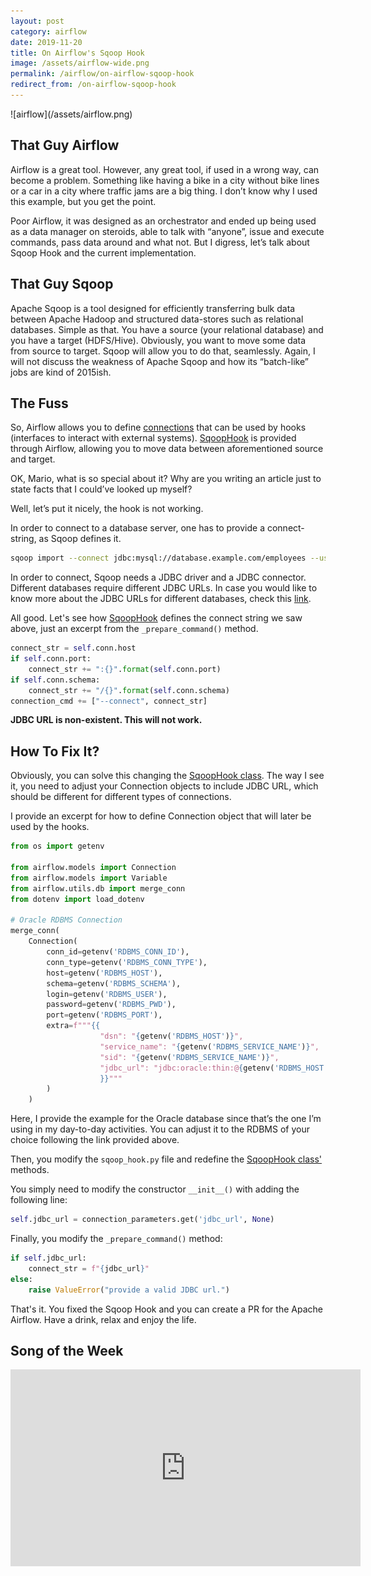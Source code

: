 ```yaml
---
layout: post
category: airflow
date: 2019-11-20
title: On Airflow's Sqoop Hook
image: /assets/airflow-wide.png
permalink: /airflow/on-airflow-sqoop-hook
redirect_from: /on-airflow-sqoop-hook
---
```

<div class="wide-logos" markdown="1">
![airflow](/assets/airflow.png)
</div>

## That Guy Airflow
Airflow is a great tool. However, any great tool, if used in a wrong way, can become a problem. Something like having a bike in a city without bike lines or a car in a city where traffic jams are a big thing. I don’t know why I used this example, but you get the point. 

Poor Airflow, it was designed as an orchestrator and ended up being used as a data manager on steroids, able to talk with “anyone”, issue and execute commands, pass data around and what not. But I digress, let’s talk about Sqoop Hook and the current implementation.

## That Guy Sqoop
Apache Sqoop is a tool designed for efficiently transferring bulk data between Apache Hadoop and structured data-stores such as relational databases. Simple as that. You have a source (your relational database) and you have a target (HDFS/Hive). Obviously, you want to move some data from source to target. Sqoop will allow you to do that, seamlessly. Again, I will not discuss the weakness of Apache Sqoop and how its “batch-like” jobs are kind of 2015ish.

## The Fuss
So, Airflow allows you to define [connections][1] that can be used by hooks (interfaces to interact with external systems). [SqoopHook][2] is provided through Airflow, allowing you to move data between aforementioned source and target.

OK, Mario, what is so special about it? Why are you writing an article just to state facts that I could’ve looked up myself?

Well, let’s put it nicely, the hook is not working.

In order to connect to a database server, one has to provide a connect-string, as Sqoop defines it.

```bash
sqoop import --connect jdbc:mysql://database.example.com/employees --username --password 12345
```

In order to connect, Sqoop needs a JDBC driver and a JDBC connector. Different databases require different JDBC URLs. In case you would like to know more about the JDBC URLs for different databases, check this [link][3].

All good. Let's see how [SqoopHook][2] defines the connect string we saw above, just an excerpt from the `_prepare_command()` method.

```python
connect_str = self.conn.host
if self.conn.port:
    connect_str += ":{}".format(self.conn.port)
if self.conn.schema:
    connect_str += "/{}".format(self.conn.schema)
connection_cmd += ["--connect", connect_str]
```

**JDBC URL is non-existent. This will not work.**

## How To Fix It?
Obviously, you can solve this changing the [SqoopHook class][2].
The way I see it, you need to adjust your Connection objects to include JDBC URL, which should be different for different types of connections.

I provide an excerpt for how to define Connection object that will later be used by the hooks.

```python
from os import getenv

from airflow.models import Connection
from airflow.models import Variable
from airflow.utils.db import merge_conn
from dotenv import load_dotenv

# Oracle RDBMS Connection
merge_conn(
    Connection(
        conn_id=getenv('RDBMS_CONN_ID'),
        conn_type=getenv('RDBMS_CONN_TYPE'),
        host=getenv('RDBMS_HOST'),
        schema=getenv('RDBMS_SCHEMA'),
        login=getenv('RDBMS_USER'),
        password=getenv('RDBMS_PWD'),
        port=getenv('RDBMS_PORT'),
        extra=f"""{{
                    "dsn": "{getenv('RDBMS_HOST')}",
                    "service_name": "{getenv('RDBMS_SERVICE_NAME')}",
                    "sid": "{getenv('RDBMS_SERVICE_NAME')}",
                    "jdbc_url": "jdbc:oracle:thin:@{getenv('RDBMS_HOST')}:{getenv('RDBMS_PORT')}/{getenv('RDBMS_SERVICE_NAME')}"
                    }}"""
        )
    )
```

Here, I provide the example for the Oracle database since that’s the one I’m using in my day-to-day activities. You can adjust it to the RDBMS of your choice following the link provided above.

Then, you modify the `sqoop_hook.py` file and redefine the [SqoopHook class'][2] methods.

You simply need to modify the constructor `__init__()` with adding the following line:

```python
self.jdbc_url = connection_parameters.get('jdbc_url', None)
```

Finally, you modify the `_prepare_command()` method:

```python
if self.jdbc_url:
    connect_str = f"{jdbc_url}"
else:
    raise ValueError("provide a valid JDBC url.")
```

That's it. You fixed the Sqoop Hook and you can create a PR for the Apache Airflow. Have a drink, relax and enjoy the life.

## Song of the Week

<iframe width="560" height="315" src="https://www.youtube.com/embed/4hZ_wTx_kWg" frameborder="0" allow="accelerometer; autoplay; encrypted-media; gyroscope; picture-in-picture" allowfullscreen></iframe>

[1]: https://github.com/apache/airflow/blob/6afb12f0e5c18e8634daa0119d6e5797aa770b80/airflow/models/connection.py
[2]: https://github.com/apache/airflow/blob/6afb12f0e5c18e8634daa0119d6e5797aa770b80/airflow/contrib/hooks/sqoop_hook.py
[3]: https://vladmihalcea.com/jdbc-driver-connection-url-strings/